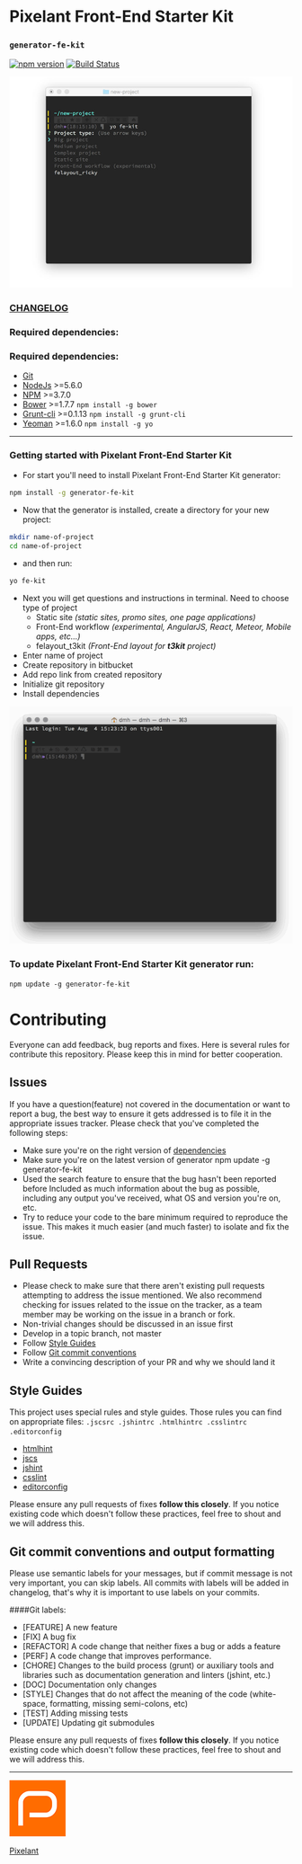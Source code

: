 # Pixelant Front-End Starter Kit
### `generator-fe-kit`

[![npm version](https://badge.fury.io/js/generator-fe-kit.svg)](https://badge.fury.io/js/generator-fe-kit)
[![Build Status](https://travis-ci.org/pixelant/pixelant-fe-starter-kit.svg?branch=master)](https://travis-ci.org/pixelant/pixelant-fe-starter-kit)

![fe-kit](https://raw.githubusercontent.com/dmh/img/master/fe-kit.jpg)

### [CHANGELOG](https://github.com/pixelant/pixelant-fe-starter-kit/blob/master/CHANGELOG.md)

### Required dependencies:

### Required dependencies:

- [Git](https://git-scm.com/)
- [NodeJs](http://nodejs.org/) >=5.6.0
- [NPM](https://github.com/npm/npm) >=3.7.0
- [Bower](http://bower.io/) >=1.7.7 `npm install -g bower`
- [Grunt-cli](http://gruntjs.com/) >=0.1.13 `npm install -g grunt-cli`
- [Yeoman](http://yeoman.io/) >=1.6.0 `npm install -g yo`

***

### Getting started with Pixelant Front-End Starter Kit

* For start you'll need to install Pixelant Front-End Starter Kit generator:

```sh
npm install -g generator-fe-kit
```

* Now that the generator is installed, create a directory for your new project:

```sh
mkdir name-of-project
cd name-of-project
```

* and then run:

```sh
yo fe-kit
```

* Next you will get questions and instructions in terminal. Need to choose type of project
  * Static site _(static sites, promo sites, one page applications)_
  * Front-End workflow _(experimental, AngularJS, React, Meteor, Mobile apps, etc...)_
  * felayout_t3kit _(Front-End layout for **t3kit** project)_
* Enter name of project
* Create repository in bitbucket
* Add repo link from created repository
* Initialize git repository
* Install dependencies

![fe-kit](https://raw.githubusercontent.com/dmh/img/master/fe-kit.gif)

### To update Pixelant Front-End Starter Kit generator run:

`npm update -g generator-fe-kit`


# Contributing

Everyone can add feedback, bug reports and fixes. Here is several rules for contribute this repository. Please keep this in mind for better cooperation.


## Issues

If you have a question(feature) not covered in the documentation or want to report a bug, the best way to ensure it gets addressed is to file it in the appropriate issues tracker. Please check that you've completed the following steps:

* Make sure you're on the right version of [dependencies](#required-dependencies)
* Make sure you're on the latest version of generator npm update -g generator-fe-kit
* Used the search feature to ensure that the bug hasn't been reported before
Included as much information about the bug as possible, including any output you've received, what OS and version you're on, etc.
* Try to reduce your code to the bare minimum required to reproduce the issue. This makes it much easier (and much faster) to isolate and fix the issue.


## Pull Requests

* Please check to make sure that there aren't existing pull requests attempting to address the issue mentioned. We also recommend checking for issues related to the issue on the tracker, as a team member may be working on the issue in a branch or fork.
* Non-trivial changes should be discussed in an issue first
* Develop in a topic branch, not master
* Follow [Style Guides](#style-guide)
* Follow [Git commit conventions](#git-commit-conventions-and-output-formatting)
* Write a convincing description of your PR and why we should land it



## Style Guides
This project uses special rules and style guides. Those rules you can find on appropriate files: `.jscsrc .jshintrc .htmlhintrc .csslintrc .editorconfig`

* [htmlhint](https://github.com/yaniswang/HTMLHint/wiki/Rules)
* [jscs](http://jscs.info/rules.html)
* [jshint](http://jshint.com/docs/options)
* [csslint](https://github.com/CSSLint/csslint/wiki/Rules)
* [editorconfig](http://editorconfig.org)

Please ensure any pull requests of fixes **follow this closely**. If you notice existing code which doesn't follow these practices, feel free to shout and we will address this.


## Git commit conventions and output formatting
Please use semantic labels for your messages, but if commit message is not very important, you can skip labels. All commits with labels will be added in changelog, that's why it is important to use labels on your commits.

####Git labels:
* [FEATURE] A new feature
* [FIX] A bug fix
* [REFACTOR] A code change that neither fixes a bug or adds a feature
* [PERF] A code change that improves performance.
* [CHORE] Changes to the build process (grunt) or auxiliary tools and libraries such as documentation generation and linters (jshint, etc.)
* [DOC] Documentation only changes
* [STYLE] Changes that do not affect the meaning of the code (white-space, formatting, missing semi-colons, etc)
* [TEST] Adding missing tests
* [UPDATE] Updating git submodules

Please ensure any pull requests of fixes **follow this closely**. If you notice existing code which doesn't follow these practices, feel free to shout and we will address this.
***

![Pixelant](https://raw.githubusercontent.com/dmh/img/master/P.png)

[Pixelant](http://www.pixelant.se/)
